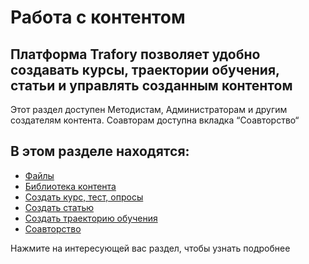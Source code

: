 # Работа с контентом

## Платформа Trafory позволяет удобно создавать курсы, траектории обучения, статьи и управлять созданным контентом


Этот раздел доступен Методистам, Администраторам и другим создателям контента. Соавторам доступна вкладка “Соавторство“ 

## В этом разделе находятся:

- [Файлы](/doc/fajly-S2l8eZZvxJ)
- [Библиотека контента](/doc/biblioteka-kontenta-KBvL88m75A)
- [Создать курс, тест, опросы](/doc/sozdat-kurs-test-oprosy-NV3ywDSeAV)
- [Создать статью](/doc/sozdat-statyu-KdnEPRSPNS)
- [Создать траекторию обучения](/doc/sozdat-traektoriyu-obucheniya-6qHJIYjIGz)
- [Соавторство](/doc/soavtorstvo-73U50MqT5y)

  

Нажмите на интересующей вас раздел, чтобы узнать подробнее
